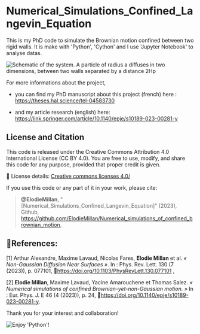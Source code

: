 # Numerical_Simulations_Confined_Langevin_Equation

This is my PhD code to simulate the Brownian motion confined between two rigid walls.
It is make with 'Python', 'Cython' and I use 'Jupyter Notebook' to analyse datas.

![Schematic of the system. A particle of radius a diffuses in two dimensions, between two walls separated by a distance 2H<sub>p </sub>](https://media.springernature.com/lw685/springer-static/image/art%3A10.1140%2Fepje%2Fs10189-023-00281-y/MediaObjects/10189_2023_281_Figa_HTML.png?as=webp)

For more informations about the project, 
- you can find my PhD manuscript about this project (french) here :
https://theses.hal.science/tel-04583730

- and my article research (english) here:
https://link.springer.com/article/10.1140/epje/s10189-023-00281-y

## License and Citation
This code is released under the Creative Commons Attribution 4.0 International License (CC BY 4.0).
You are free to use, modify, and share this code for any purpose, provided that proper credit is given.

🔗 License details: [Creative commons licenses 4.0/](https://creativecommons.org/licenses/by/4.0/)

If you use this code or any part of it in your work, please cite:

> **@ElodieMillan**, "[Numerical_Simulations_Confined_Langevin_Equation]" (2023), Github, https://github.com/ElodieMillan/Numerical_simulations_of_confined_brownian_motion,

## 📰References: 
[1] Arthur Alexandre, Maxime Lavaud, Nicolas Fares, **Elodie Millan** et al. _« Non-Gaussian Diffusion
Near Surfaces »_. In : Phys. Rev. Lett. 130 (7 (2023)), p. 077101, 🔗https://doi.org/10.1103/PhysRevLett.130.077101 ,

[2] **Elodie Millan**, Maxime Lavaud, Yacine Amarouchene et Thomas Salez. _« Numerical simulations of
confined Brownian-yet-non-Gaussian motion. »_ In : Eur. Phys. J. E 46 (4 (2023)), p. 24, 🔗https://doi.org/10.1140/epje/s10189-023-00281-y.

Thank you for your interest and collaboration!

![Enjoy 'Python'!](https://myoctocat.com/assets/images/base-octocat.svg)
